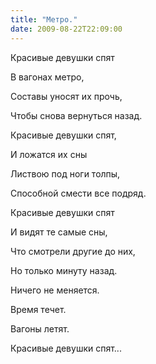 ```yaml
---
title: "Метро."
date: 2009-08-22T22:09:00
---
```


Красивые девушки спят

В вагонах метро,

Составы уносят их прочь,

Чтобы снова вернуться назад.



Красивые девушки спят,

И ложатся их сны

Листвою под ноги толпы,

Способной смести все подряд.



Красивые девушки спят

И видят те самые сны,

Что смотрели другие до них,

Но только минуту назад.



Ничего не меняется.

Время течет.

Вагоны летят.

Красивые девушки спят...
